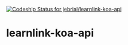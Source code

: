 [ ![Codeship Status for jebrial/learnlink-koa-api](https://codeship.com/projects/4ec49bc0-0736-0134-331f-5ea7a9e1d8e0/status?branch=master)](https://codeship.com/projects/154846)


# learnlink-koa-api

